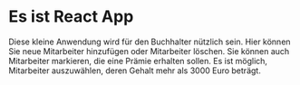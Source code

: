 # Es ist React App

Diese kleine Anwendung wird für den Buchhalter nützlich sein. Hier können Sie neue Mitarbeiter hinzufügen oder Mitarbeiter löschen. Sie können auch Mitarbeiter markieren, die eine Prämie erhalten sollen. Es ist möglich, Mitarbeiter auszuwählen, deren Gehalt mehr als 3000 Euro beträgt.
